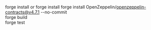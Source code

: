 forge install or forge install forge install OpenZeppelin/openzeppelin-contracts@v4.7.1 --no-commit  
forge build  
forge test  
